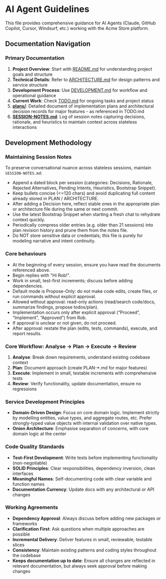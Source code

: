 # AI Agent Guidelines

This file provides comprehensive guidance for AI Agents (Claude, GitHub Copilot, Cursor, Windsurf, etc.) working with the Acme Store platform.

## Documentation Navigation

### Primary Documentation
1. **Project Overview**: Start with [README.md](README.md) for understanding project goals and structure
2. **Technical Details**: Refer to [ARCHITECTURE.md](ARCHITECTURE.md) for design patterns and service structure  
3. **Development Process**: Use [DEVELOPMENT.md](DEVELOPMENT.md) for workflow and operational guidance
4. **Current Work**: Check [TODO.md](TODO.md) for ongoing tasks and project status
5. **[plans/](plans/)**: Detailed document of implementation plans and architectural decision records for major features - as referenced in TODO.md
6. **[SESSION-NOTES.md](SESSION-NOTES.md)**: Log of session notes capturing decisions, rationale, and heuristics to maintain context across stateless interactions

## Development Methodology

### Maintaining Session Notes
To preserve conversational nuance across stateless sessions, maintain `SESSION-NOTES.md`:
* Append a dated block per session (categories: Decisions, Rationale, Rejected Alternatives, Pending Intents, Heuristics, Bootstrap Snippet).
* Keep bullets concise (<=120 chars) and avoid duplicating full content already stored in PLAN / ARCHITECTURE.
* After adding a Decision here, reflect stable ones in the appropriate plan or architecture file during the same or next commit.
* Use the latest Bootstrap Snippet when starting a fresh chat to rehydrate context quickly.
* Periodically compress older entries (e.g. older than 21 sessions) into plan revision history and prune them from the notes file.
* Do NOT store sensitive data or credentials; this file is purely for modeling narrative and intent continuity.

### Core behaviours
- At the beginning of every session, ensure you have read the documents referenced above.
- Begin replies with "Hi Rob!". 
- Work in small, test-first increments; discuss before adding dependencies.
- Default mode is Propose-Only: do not make code edits, create files, or run commands without explicit approval.
- Allowed without approval: read-only actions (read/search code/docs, summarize findings, propose todos/plan).
- Implementation occurs only after explicit approval (“Proceed”, “Implement”, “Approved”) from Rob.
- If approval is unclear or not given, do not proceed.
- After approval: restate the plan (edits, tests, commands), execute, and report results.

### Core Workflow: Analyse → Plan → Execute → Review
1. **Analyse**: Break down requirements, understand existing codebase context
2. **Plan**: Document approach (create PLAN-*.md for major features)  
3. **Execute**: Implement in small, testable increments with comprehensive tests
4. **Review**: Verify functionality, update documentation, ensure no regressions

### Service Development Principles
- **Domain-Driven Design**: Focus on core domain logic. Implement strictly  by modelling entities, value types, and aggregate routes, etc. Prefer strongly-typed value objects with internal validation over native types.
- **Onion Architecture**: Emphasise separation of concerns, with core domain logic at the center

### Code Quality Standards
- **Test-First Development**: Write tests before implementing functionality (non-negotiable)
- **SOLID Principles**: Clear responsibilities, dependency inversion, clean interfaces
- **Meaningful Names**: Self-documenting code with clear variable and function names
- **Documentation Currency**: Update docs with any architectural or API changes

### Working Agreements
- **Dependency Approval**: Always discuss before adding new packages or frameworks
- **Clarification First**: Ask questions when multiple approaches are possible
- **Incremental Delivery**: Deliver features in small, reviewable, testable slices
- **Consistency**: Maintain existing patterns and coding styles throughout the codebase
- **Keeps documentation up to date**: Ensure all changes are reflected in relevant documentation, but always seek approval before making changes
